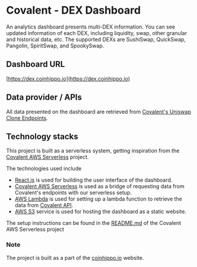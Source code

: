 # Covalent - DEX Dashboard
An analytics dashboard presents multi-DEX information. You can see updated information of each DEX, including liquidity, swap, other granular and historical data, etc. The supported DEXs are SushiSwap, QuickSwap, Pangolin, SpiritSwap, and SpookySwap.

## Dashboard URL
[https://dex.coinhippo.io](https://dex.coinhippo.io)

## Data provider / APIs
All data presented on the dashboard are retrieved from [Covalent's Uniswap Clone Endpoints](https://www.covalenthq.com/docs/learn/guides/uniswap-clone).

## Technology stacks
This project is built as a serverless system, getting inspiration from the [Covalent AWS Serverless](https://github.com/nrsirapop/covalent-aws-serverless) project.

The technologies used include
- [React.js](https://reactjs.org) is used for building the user interface of the dashboard.
- [Covalent AWS Serverless](https://github.com/nrsirapop/covalent-aws-serverless) is used as a bridge of requesting data from Covalent's endpoints with our serverless setup.
- [AWS Lambda](https://aws.amazon.com/lambda) is used for setting up a lambda function to retrieve the data from [Covalent API](https://www.covalenthq.com/docs/api/).
- [AWS S3](https://aws.amazon.com/s3) service is used for hosting the dashboard as a static website.

The setup instructions can be found in the [README.md](https://github.com/nrsirapop/covalent-aws-serverless#readme) of the Covalent AWS Serverless project

### Note
The project is built as a part of the [coinhippo.io](https://coinhippo.io) website.

